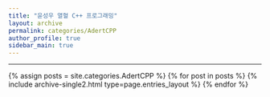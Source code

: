 ```yaml
---
title: "윤성우 열혈 C++ 프로그래밍"
layout: archive
permalink: categories/AdertCPP
author_profile: true
sidebar_main: true
---
```


<!-- 공백이 포함되어 있는 카테고리 이름의 경우 site.categories['a b c'] 이런식으로! -->

***

{% assign posts = site.categories.AdertCPP %}
{% for post in posts %} {% include archive-single2.html type=page.entries_layout %} {% endfor %}
